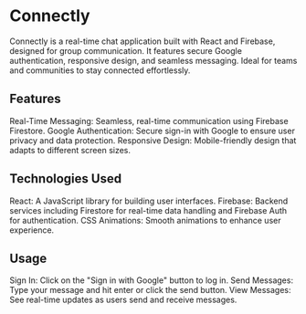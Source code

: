 # Connectly
Connectly is a real-time chat application built with React and Firebase, designed for group communication. It features secure Google authentication, responsive design, and seamless messaging. Ideal for teams and communities to stay connected effortlessly.

## Features
Real-Time Messaging: Seamless, real-time communication using Firebase Firestore.
Google Authentication: Secure sign-in with Google to ensure user privacy and data protection.
Responsive Design: Mobile-friendly design that adapts to different screen sizes.

## Technologies Used
React: A JavaScript library for building user interfaces.
Firebase: Backend services including Firestore for real-time data handling and Firebase Auth for authentication.
CSS Animations: Smooth animations to enhance user experience.

## Usage
Sign In: Click on the "Sign in with Google" button to log in.
Send Messages: Type your message and hit enter or click the send button.
View Messages: See real-time updates as users send and receive messages.

